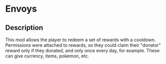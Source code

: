 # Envoys
## Description
This mod allows the player to redeem a set of rewards with a cooldown. Permissions were attached to rewards, so they could claim their "donator" reward only if they donated, and only once every day, for example. These can give currency, items, pokemon, etc.
